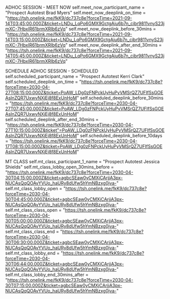 ADHOC SESSION - MEET NOW
            self.meet_now_participant_name = "Prospect Autotest Brad Myers"
            self.meet_now_deeplink_on_time = "https://tsh.onelink.me/fkK9/dc737c8e?forceTime=2021-09-14T03:45:00.000Z&ticket=LNDu_LqPo6GMX9GctgAiu6b7n_cibr9811vnyS23jmXC-7HbxIR61brmXRIb6zVq"
            self.meet_now_deeplink_before_30mins = "https://tsh.onelink.me/fkK9/dc737c8e?forceTime=2021-09-14T03:15:00.000Z&ticket=LNDu_LqPo6GMX9GctgAiu6b7n_cibr9811vnyS23jmXC-7HbxIR61brmXRIb6zVq"
            self.meet_now_deeplink_after_end_30mins = "https://tsh.onelink.me/fkK9/dc737c8e?forceTime=2021-09-14T05:45:00.000Z&ticket=LNDu_LqPo6GMX9GctgAiu6b7n_cibr9811vnyS23jmXC-7HbxIR61brmXRIb6zVq"

SCHEDULE ADHOC SESSION - SCHEDULED
            self.scheduled_participant_name = "Prospect Autotest Kerri Clark"
            self.scheduled_deeplink_on_time = "https://tsh.onelink.me/fkK9/dc737c8e?forceTime=2030-04-27T08:15:00.000Z&ticket=PoAW_LDg0zFNPckUyHuPyVMSrQZ7UFIfSsGOEAslnZQR7UxwvNXjEj8f8ExUnHoM"
            self.scheduled_deeplink_before_30mins = "https://tsh.onelink.me/fkK9/dc737c8e?forceTime=2030-04-27T07:45:00.000Z&ticket=PoAW_LDg0zFNPckUyHuPyVMSrQZ7UFIfSsGOEAslnZQR7UxwvNXjEj8f8ExUnHoM"
            self.scheduled_deeplink_after_end_30mins = "https://tsh.onelink.me/fkK9/dc737c8e?forceTime=2030-04-27T10:15:00.000Z&ticket"=PoAW_LDg0zFNPckUyHuPyVMSrQZ7UFIfSsGOEAslnZQR7UxwvNXjEj8f8ExUnHoM"
            self.scheduled_deeplink_before_10days = "https://tsh.onelink.me/fkK9/dc737c8e?forceTime=2030-04-17T08:15:00.000Z&ticket=PoAW_LDg0zFNPckUyHuPyVMSrQZ7UFIfSsGOEAslnZQR7UxwvNXjEj8f8ExUnHoM"

MT CLASS
            self.mt_class_participant_1_name = "Prospect Autotest Jessica Shields"
            self.mt_class_lobby_open_30mins_before = "https://tsh.onelink.me/fkK9/dc737c8e?forceTime=2030-04-30T04:15:00.000Z&ticket=agbcSEaw0yCMXjCArjjA3px-NUCAsQqQOAvYVUo_haURy8dUfw5hYmNBzxg0jva-"
            self.mt_class_lobby_open = "https://tsh.onelink.me/fkK9/dc737c8e?forceTime=2030-04-30T04:45:00.000Z&ticket=agbcSEaw0yCMXjCArjjA3px-NUCAsQqQOAvYVUo_haURy8dUfw5hYmNBzxg0jva-"
            self.mt_class_class_open = "https://tsh.onelink.me/fkK9/dc737c8e?forceTime=2030-04-30T05:00:00.000Z&ticket=agbcSEaw0yCMXjCArjjA3px-NUCAsQqQOAvYVUo_haURy8dUfw5hYmNBzxg0jva-"
            self.mt_class_class_end = "https://tsh.onelink.me/fkK9/dc737c8e?forceTime=2030-04-30T06:30:00.000Z&ticket=agbcSEaw0yCMXjCArjjA3px-NUCAsQqQOAvYVUo_haURy8dUfw5hYmNBzxg0jva-"
            self.mt_class_lobby_end = "https://tsh.onelink.me/fkK9/dc737c8e?forceTime=2030-04-30T06:44:00.000Z&ticket=agbcSEaw0yCMXjCArjjA3px-NUCAsQqQOAvYVUo_haURy8dUfw5hYmNBzxg0jva-"
            self.mt_class_lobby_end_30mins_after = "https://tsh.onelink.me/fkK9/dc737c8e?forceTime=2030-04-30T07:15:00.000Z&ticket=agbcSEaw0yCMXjCArjjA3px-NUCAsQqQOAvYVUo_haURy8dUfw5hYmNBzxg0jva-"
